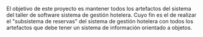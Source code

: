 El objetivo de este proyecto es mantener todos los artefactos del sistema del taller de software sistema de gestión hotelera. Cuyo fin es el de realizar el "subsistema de reservas" del sistema de gestión hotelera con todos
los artefactos que debe tener un sistema de información orientado a objetos.